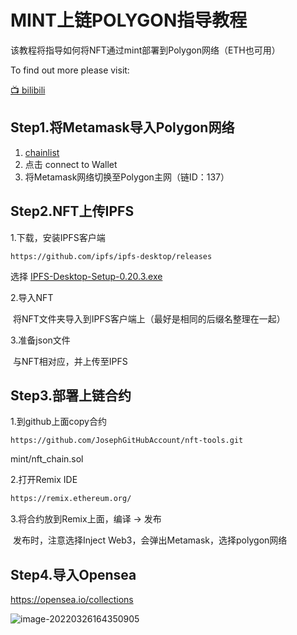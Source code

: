# MINT上链POLYGON指导教程

该教程将指导如何将NFT通过mint部署到Polygon网络（ETH也可用）

To find out more please visit:

[📺 bilibili](https://space.bilibili.com/1561886967)



## Step1.将Metamask导入Polygon网络

1. [chainlist](https://chainlist.org/ )
2. 点击  connect to Wallet
3. 将Metamask网络切换至Polygon主网（链ID：137）



## Step2.NFT上传IPFS

1.下载，安装IPFS客户端

```url
https://github.com/ipfs/ipfs-desktop/releases
```

选择 [IPFS-Desktop-Setup-0.20.3.exe](https://github.com/ipfs/ipfs-desktop/releases/download/v0.20.3/IPFS-Desktop-Setup-0.20.3.exe)



2.导入NFT

​	将NFT文件夹导入到IPFS客户端上（最好是相同的后缀名整理在一起）



3.准备json文件

​	与NFT相对应，并上传至IPFS



## Step3.部署上链合约

1.到github上面copy合约

```url
https://github.com/JosephGitHubAccount/nft-tools.git
```

mint/nft_chain.sol



2.打开Remix IDE

```sh
https://remix.ethereum.org/
```



3.将合约放到Remix上面，编译 -> 发布

​	发布时，注意选择Inject Web3，会弹出Metamask，选择polygon网络



## Step4.导入Opensea

https://opensea.io/collections



![image-20220326164350905](C:\Users\Lenovo\AppData\Roaming\Typora\typora-user-images\image-20220326164350905.png)

